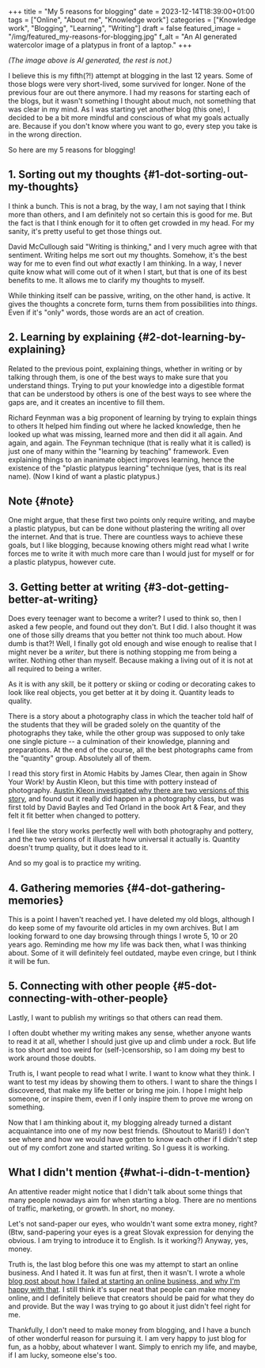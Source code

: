 +++
title = "My 5 reasons for blogging"
date = 2023-12-14T18:39:00+01:00
tags = ["Online", "About me", "Knowledge work"]
categories = ["Knowledge work", "Blogging", "Learning", "Writing"]
draft = false
featured_image = "/img/featured_my-reasons-for-blogging.jpg"
f_alt = "An AI generated watercolor image of a platypus in front of a laptop."
+++

_(The image above is AI generated, the rest is not.)_

I believe this is my fifth(?!) attempt at blogging in the last 12 years. Some of those blogs were very short-lived, some survived for longer. None of the previous four are out there anymore. I had my reasons for starting each of the blogs, but it wasn't something I thought about much, not something that was clear in my mind. As I was starting yet another blog (this one), I decided to be a bit more mindful and conscious of what my goals actually are. Because if you don't know where you want to go, every step you take is in the wrong direction.

So here are my 5 reasons for blogging!


## 1. Sorting out my thoughts {#1-dot-sorting-out-my-thoughts}

I think a bunch. This is not a brag, by the way, I am not saying that I think more than others, and I am definitely not so certain this is good for me. But the fact is that I think enough for it to often get crowded in my head. For my sanity, it's pretty useful to get those things out.

David McCullough said "Writing is thinking," and I very much agree with that sentiment. Writing helps me sort out my thoughts. Somehow, it's the best way for me to even find out _what_ exactly I am thinking. In a way, I never quite know what will come out of it when I start, but that is one of its best benefits to me. It allows me to clarify my thoughts to myself.

While thinking itself can be passive, writing, on the other hand, is active. It gives the thoughts a concrete form, turns them from possibilities into _things_. Even if it's "only" words, those words are an act of creation.


## 2. Learning by explaining {#2-dot-learning-by-explaining}

Related to the previous point, explaining things, whether in writing or by talking through them, is one of the best ways to make sure that you understand things. Trying to put your knowledge into a digestible format that can be understood by others is one of the best ways to see where the gaps are, and it creates an incentive to fill them.

Richard Feynman was a big proponent of learning by trying to explain things to others It helped him finding out where he lacked knowledge, then he looked up what was missing, learned more and then did it all again. And again, and again. The Feynman technique (that is really what it is called) is just one of many within the "learning by teaching" framework. Even explaining things to an inanimate object improves learning, hence the existence of the "plastic platypus learning" technique (yes, that is its real name). (Now I kind of want a plastic platypus.)


## Note {#note}

One might argue, that these first two points only require writing, and maybe a plastic platypus, but can be done without plastering the writing all over the internet. And that is true. There are countless ways to achieve these goals, but I like blogging, because knowing others might read what I write forces me to write it with much more care than I would just for myself or for a plastic platypus, however cute.


## 3. Getting better at writing {#3-dot-getting-better-at-writing}

Does every teenager want to become a writer? I used to think so, then I asked a few people, and found out they don't. But I did. I also thought it was one of those silly dreams that you better not think too much about. How dumb is that?! Well, I finally got old enough and wise enough to realise that I might never be a _writer_, but there is nothing stopping me from being a writer. Nothing other than myself. Because making a living out of it is not at all required to being a writer.

As it is with any skill, be it pottery or skiing or coding or decorating cakes to look like real objects, you get better at it by doing it. Quantity leads to quality.

There is a story about a photography class in which the teacher told half of the students that they will be graded solely on the quantity of the photographs they take, while the other group was supposed to only take one single picture -- a culmination of their knowledge, planning and preparations. At the end of the course, all the best photographs came from the "quantity" group. Absolutely all of them.

I read this story first in Atomic Habits by James Clear, then again in Show Your Work! by Austin Kleon, but this time with pottery instead of photography. [Austin Kleon investigated why there are two versions of this story](https://austinkleon.com/2020/12/10/quantity-leads-to-quality-the-origin-of-a-parable/), and found out it really did happen in a photography class, but was first told by David Bayles and Ted Orland in the book Art &amp; Fear, and they felt it fit better when changed to pottery.

I feel like the story works perfectly well with both photography and pottery, and the two versions of it illustrate how universal it actually is. Quantity doesn't trump quality, but it does lead to it.

And so my goal is to practice my writing.


## 4. Gathering memories {#4-dot-gathering-memories}

This is a point I haven't reached yet. I have deleted my old blogs, although I do keep some of my favourite old articles in my own archives. But I am looking forward to one day browsing through things I wrote 5, 10 or 20 years ago. Reminding me how my life was back then, what I was thinking about. Some of it will definitely feel outdated, maybe even cringe, but I think it will be fun.


## 5. Connecting with other people {#5-dot-connecting-with-other-people}

Lastly, I want to publish my writings so that others can read them.

I often doubt whether my writing makes any sense, whether anyone wants to read it at all, whether I should just give up and climb under a rock. But life is too short and too weird for (self-)censorship, so I am doing my best to work around those doubts.

Truth is, I want people to read what I write. I want to know what they think. I want to test my ideas by showing them to others. I want to share the things I discovered, that make my life better or bring me join. I hope I might help someone, or inspire them, even if I only inspire them to prove me wrong on something.

Now that I am thinking about it, my blogging already turned a distant acquaintance into one of my now best friends. (Shoutout to Mariš!) I don't see where and how we would have gotten to know each other if I didn't step out of my comfort zone and started writing. So I guess it is working.


## What I didn't mention {#what-i-didn-t-mention}

An attentive reader might notice that I didn't talk about some things that many people nowadays aim for when starting a blog. There are no mentions of traffic, marketing, or growth. In short, no money.

Let's not sand-paper our eyes, who wouldn't want some extra money, right? (Btw, sand-papering your eyes is a great Slovak expression for denying the obvious. I am trying to introduce it to English. Is it working?) Anyway, yes, money.

Truth is, the last blog before this one was my attempt to start an online business. And I hated it. It was fun at first, then it wasn't. I wrote a whole [blog post about how I failed at starting an online business, and why I'm happy with that](https://noriparelius.com/post/i-failed-at-starting-an-online-business/). I still think it's super neat that people can make money online, and I definitely believe that creators should be paid for what they do and provide. But the way I was trying to go about it just didn't feel right for me.

Thankfully, I don't need to make money from blogging, and I have a bunch of other wonderful reason for pursuing it. I am very happy to just blog for fun, as a hobby, about whatever I want. Simply to enrich my life, and maybe, if I am lucky, someone else's too.
